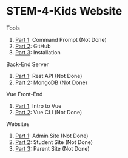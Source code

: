 # STEM-4-Kids Website

Tools

1. [Part 1](./md/use/commandprompt.md): Command Prompt (Not Done)
2. [Part 2](./md/use/github.md): GitHub
3. [Part 3](./md/use/installation.md): Installation
   
Back-End Server

1. [Part 1](./md/server/server.md): Rest API (Not Done)
5. [Part 2](./md/server/mongodb.md): MongoDB (Not Done)
   
Vue Front-End

1. [Part 1](./md/vue/introtovue.md): Intro to Vue
7. [Part 2](./md/vue/vuecli.md): Vue CLI (Not Done)
   
Websites

1. [Part 1](./md/websites/admin.md): Admin Site (Not Done)
2. [Part 2](./md/websites/student.md): Student Site (Not Done)
3. [Part 3](./md/websites/parent.md): Parent Site (Not Done)
   